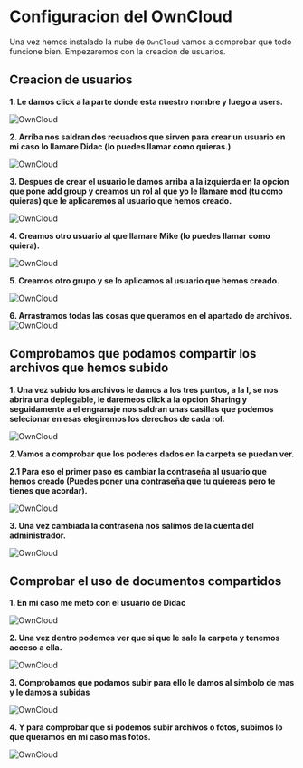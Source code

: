 # Configuracion del OwnCloud
Una vez hemos instalado la nube de `OwnCloud` vamos a comprobar que todo funcione bien. Empezaremos con la creacion de usuarios.

## Creacion de usuarios

**1. Le damos click a la parte donde esta nuestro nombre y luego a users.**
   
 ![OwnCloud](Config/ConfigOwn.jpg)
 
**2. Arriba nos saldran dos recuadros que sirven para crear un usuario en mi caso lo llamare Didac (lo puedes llamar como quieras.)**
   
 ![OwnCloud](Config/1ConfigOwn.jpg)
 
**3. Despues de crear el usuario le damos arriba a la izquierda en la opcion que pone add group y creamos un rol al que yo le llamare mod (tu como quieras) que le aplicaremos al usuario que hemos creado.**

 ![OwnCloud](Config/2ConfigOwn.jpg)
 
**4. Creamos otro usuario al que llamare Mike (lo puedes llamar como quiera).**
   
 ![OwnCloud](Config/3ConfigOwn.jpg)
 
**5. Creamos otro grupo y se lo aplicamos al usuario que hemos creado.**

 ![OwnCloud](Config/4ConfigOwn.jpg)

 **6. Arrastramos todas las cosas que queramos en el apartado de archivos.**
 ![OwnCloud](Config/5ConfigOwn.jpg)

 ## Comprobamos que podamos compartir los archivos que hemos subido
**1. Una vez subido los archivos le damos a los tres puntos, a la I, se nos abrira una deplegable, le daremeos click a la opcion Sharing y seguidamente a el engranaje nos saldran unas casillas que podemos selecionar en esas elegiremos los derechos de cada rol.**

 ![OwnCloud](Config/6ConfigOwn.jpg)

 **2.Vamos a comprobar que los poderes dados en la carpeta se puedan ver.**
 
   **2.1 Para eso el primer paso es cambiar la contraseña al usuario que hemos creado (Puedes poner una contraseña que tu quiereas pero te tienes que acordar).**
    
   ![OwnCloud](Config/7ConfigOwn.jpg)

**3. Una vez cambiada la contraseña nos salimos de la cuenta del administrador.**

  ![OwnCloud](Config/8ConfigOwn.jpg)

## Comprobar el uso de documentos compartidos

**1. En mi caso me meto con el usuario de Didac**

![OwnCloud](Config/9ConfigOwn.jpg)

**2. Una vez dentro podemos ver que si que le sale la carpeta y tenemos acceso a ella.**

![OwnCloud](Config/10ConfigOwn.jpg)

**3. Comprobamos que podamos subir para ello le damos al simbolo de mas y le damos a subidas**

![OwnCloud](Config/11ConfigOwn.jpg)

**4. Y para comprobar que si podemos subir archivos o fotos, subimos lo que queramos en mi caso mas fotos.**

![OwnCloud](Config/12ConfigOwn.jpg)


